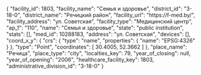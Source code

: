 {
    "facility_id": 1803,
    "facility_name": "Семья и здоровье",
    "district_id": "3-18-0",
    "district_name": "Речицкий район",
    "facility_url": "https:\/\/f-med.by\/",
    "facility_address": "ул. Советская",
    "facility_type": "Медицинский центр",
    "ap_1": "110",
    "name": "Семья и здоровье",
    "state": "public institution",
    "stats": [],
    "med_id": 10288183,
    "address": "ул. Советская",
    "devices": [],
    "coord_x_y": {
        "crs": {
            "type": "name",
            "properties": {
                "name": "EPSG:4326"
            }
        },
        "type": "Point",
        "coordinates": [
            30.4005,
            52.3662
        ]
    },
    "place_name": "Речица",
    "place_type": "city",
    "localties_key": 79,
    "year_of_closing": null,
    "year_of_opening": "2006",
    "healthcare_facility_key": 1803,
    "administrative_division_id": "3-18-0"
}